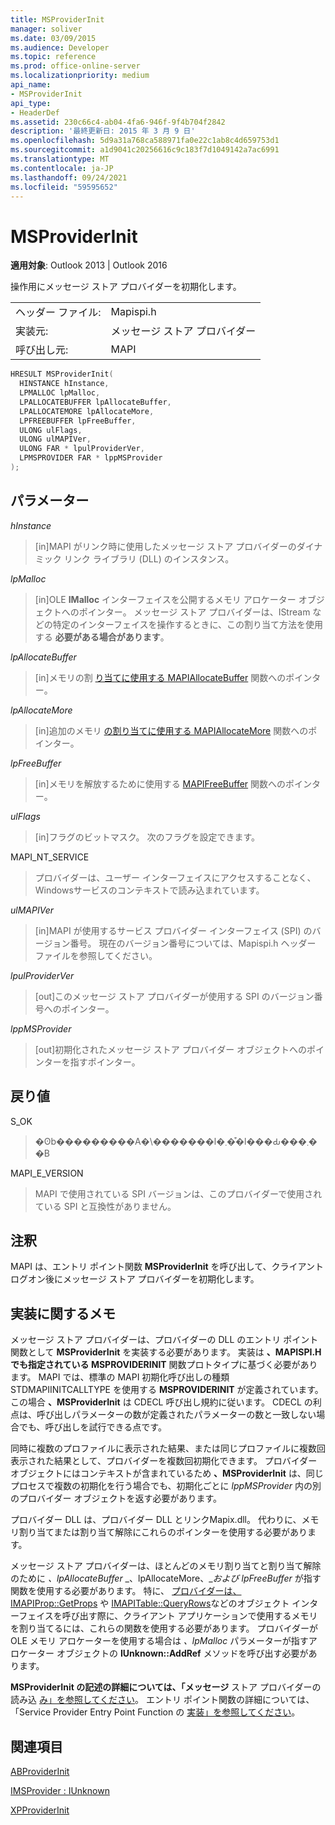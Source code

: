 ```yaml
---
title: MSProviderInit
manager: soliver
ms.date: 03/09/2015
ms.audience: Developer
ms.topic: reference
ms.prod: office-online-server
ms.localizationpriority: medium
api_name:
- MSProviderInit
api_type:
- HeaderDef
ms.assetid: 230c66c4-ab04-4fa6-946f-9f4b704f2842
description: '最終更新日: 2015 年 3 月 9 日'
ms.openlocfilehash: 5d9a31a768ca588971fa0e22c1ab8c4d659753d1
ms.sourcegitcommit: a1d9041c20256616c9c183f7d1049142a7ac6991
ms.translationtype: MT
ms.contentlocale: ja-JP
ms.lasthandoff: 09/24/2021
ms.locfileid: "59595652"
---
```

# <a name="msproviderinit"></a>MSProviderInit

  
  
**適用対象**: Outlook 2013 | Outlook 2016 
  
操作用にメッセージ ストア プロバイダーを初期化します。
  
|||
|:-----|:-----|
|ヘッダー ファイル:  <br/> |Mapispi.h  <br/> |
|実装元:  <br/> |メッセージ ストア プロバイダー  <br/> |
|呼び出し元:  <br/> |MAPI  <br/> |
   
```cpp
HRESULT MSProviderInit(
  HINSTANCE hInstance,
  LPMALLOC lpMalloc,
  LPALLOCATEBUFFER lpAllocateBuffer,
  LPALLOCATEMORE lpAllocateMore,
  LPFREEBUFFER lpFreeBuffer,
  ULONG ulFlags,
  ULONG ulMAPIVer,
  ULONG FAR * lpulProviderVer,
  LPMSPROVIDER FAR * lppMSProvider
);
```

## <a name="parameters"></a>パラメーター

 _hInstance_
  
> [in]MAPI がリンク時に使用したメッセージ ストア プロバイダーのダイナミック リンク ライブラリ (DLL) のインスタンス。 
    
 _lpMalloc_
  
> [in]OLE **IMalloc** インターフェイスを公開するメモリ アロケーター オブジェクトへのポインター。 メッセージ ストア プロバイダーは、IStream などの特定のインターフェイスを操作するときに、この割り当て方法を使用する **必要がある場合があります**。 
    
 _lpAllocateBuffer_
  
> [in]メモリの割 [り当てに使用する MAPIAllocateBuffer](mapiallocatebuffer.md) 関数へのポインター。 
    
 _lpAllocateMore_
  
> [in]追加のメモリ [の割り当てに使用する MAPIAllocateMore](mapiallocatemore.md) 関数へのポインター。 
    
 _lpFreeBuffer_
  
> [in]メモリを解放するために使用する [MAPIFreeBuffer](mapifreebuffer.md) 関数へのポインター。 
    
 _ulFlags_
  
> [in]フラグのビットマスク。 次のフラグを設定できます。
    
MAPI_NT_SERVICE 
  
> プロバイダーは、ユーザー インターフェイスにアクセスすることなく、Windowsサービスのコンテキストで読み込まれています。 
    
 _ulMAPIVer_
  
> [in]MAPI が使用するサービス プロバイダー インターフェイス (SPI) のバージョン番号。 現在のバージョン番号については、Mapispi.h ヘッダー ファイルを参照してください。 
    
 _lpulProviderVer_
  
> [out]このメッセージ ストア プロバイダーが使用する SPI のバージョン番号へのポインター。 
    
 _lppMSProvider_
  
> [out]初期化されたメッセージ ストア プロバイダー オブジェクトへのポインターを指すポインター。
    
## <a name="return-value"></a>戻り値

S_OK 
  
> �ʘb���������A�\�������l�܂��͒l���Ԃ���܂��B 
    
MAPI_E_VERSION 
  
> MAPI で使用されている SPI バージョンは、このプロバイダーで使用されている SPI と互換性がありません。
    
## <a name="remarks"></a>注釈

MAPI は、エントリ ポイント関数 **MSProviderInit** を呼び出して、クライアント ログオン後にメッセージ ストア プロバイダーを初期化します。 
  
## <a name="notes-to-implementers"></a>実装に関するメモ

メッセージ ストア プロバイダーは、プロバイダーの DLL のエントリ ポイント関数として **MSProviderInit** を実装する必要があります。 実装は **、MAPISPI.H でも指定されている MSPROVIDERINIT** 関数プロトタイプに基づく必要があります。 MAPI では、標準の MAPI 初期化呼び出しの種類 STDMAPIINITCALLTYPE を使用する **MSPROVIDERINIT** が定義されています。この場合 **、MSProviderInit** は CDECL 呼び出し規約に従います。 CDECL の利点は、呼び出しパラメーターの数が定義されたパラメーターの数と一致しない場合でも、呼び出しを試行できる点です。 
  
同時に複数のプロファイルに表示された結果、または同じプロファイルに複数回表示された結果として、プロバイダーを複数回初期化できます。 プロバイダー オブジェクトにはコンテキストが含まれているため **、MSProviderInit** は、同じプロセスで複数の初期化を行う場合でも、初期化ごとに  _lppMSProvider_ 内の別のプロバイダー オブジェクトを返す必要があります。 
  
プロバイダー DLL は、プロバイダー DLL とリンクMapix.dll。 代わりに、メモリ割り当てまたは割り当て解除にこれらのポインターを使用する必要があります。 
  
メッセージ ストア プロバイダーは、ほとんどのメモリ割り当てと割り当て解除のために _、lpAllocateBuffer_ _、lpAllocateMore、__および lpFreeBuffer_ が指す関数を使用する必要があります。 特に、 [プロバイダーは、IMAPIProp::GetProps](imapiprop-getprops.md) や [IMAPITable::QueryRows](imapitable-queryrows.md)などのオブジェクト インターフェイスを呼び出す際に、クライアント アプリケーションで使用するメモリを割り当てるには、これらの関数を使用する必要があります。 プロバイダーが OLE メモリ アロケーターを使用する場合は _、lpMalloc_ パラメーターが指すアロケーター オブジェクトの **IUnknown::AddRef** メソッドを呼び出す必要があります。 
  
**MSProviderInit の記述の詳細については、「メッセージ** ストア プロバイダーの読み込 [み」を参照してください](loading-message-store-providers.md)。 エントリ ポイント関数の詳細については、「Service Provider Entry Point Function の [実装」を参照してください](implementing-a-service-provider-entry-point-function.md)。 
  
## <a name="see-also"></a>関連項目



[ABProviderInit](abproviderinit.md)
  
[IMSProvider : IUnknown](imsprovideriunknown.md)
  
[XPProviderInit](xpproviderinit.md)

